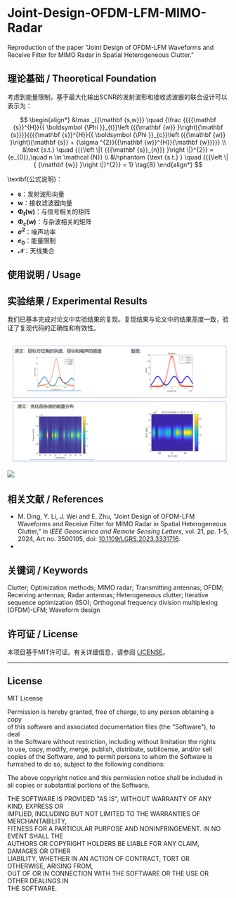 # Joint-Design-OFDM-LFM-MIMO-Radar
Reproduction of the paper "Joint Design of OFDM-LFM Waveforms and Receive Filter for MIMO Radar in Spatial Heterogeneous Clutter."


## 理论基础 / Theoretical Foundation

考虑到能量限制，基于最大化输出SCNR的发射波形和接收滤波器的联合设计可以表示为：

$$
\begin{align*}
&\max _{{\mathbf {s,w}}} \quad {\frac {{{{\mathbf {s}}^{H}}{{ \boldsymbol {\Phi }}_{t}}\left ({{\mathbf {w}} }\right){\mathbf {s}}}}{{{{\mathbf {s}}^{H}}{{ \boldsymbol {\Phi }}_{c}}\left ({{\mathbf {w}} }\right){\mathbf {s}} + {\sigma ^{2}}{{\mathbf {w}}^{H}}{\mathbf {w}}}}} \\
&\text {s.t.} \quad {{{\left \|{ {{{\mathbf {s}}_{n}}} }\right \|}^{2}} = {e_{0}},\quad n \in \mathcal {N}} \\
&\hphantom {\text {s.t.} } \quad {{{\left \|{ {\mathbf {w}} }\right \|}^{2}} = 1} \tag{8}
\end{align*}
$$

\textbf{公式说明}：
- **$\mathbf{s}$**：发射波形向量
- **$\mathbf{w}$**：接收滤波器向量
- **$\boldsymbol{\Phi}_t(\mathbf{w})$**：与信号相关的矩阵
- **$\boldsymbol{\Phi}_c(\mathbf{w})$**：与杂波相关的矩阵
- **$\sigma^2$**：噪声功率
- **$e_0$**：能量限制
- **$\mathcal{N}$**：天线集合
  

## 使用说明 / Usage




## 实验结果 / Experimental Results
我们已基本完成对论文中实验结果的复现。复现结果与论文中的结果高度一致，验证了复现代码的正确性和有效性。

![](https://github.com/wangsh386/Joint-Design-OFDM-LFM-MIMO-Radar/blob/main/images/compare.png)

![](https://github.com/wangsh386/Joint-Design-OFDM-LFM-MIMO-Radar/blob/main/images/compare2.png)


## 相关文献 / References
- M. Ding, Y. Li, J. Wei and E. Zhu, "Joint Design of OFDM-LFM Waveforms and Receive Filter for MIMO Radar in Spatial Heterogeneous Clutter," in *IEEE Geoscience and Remote Sensing Letters*, vol. 21, pp. 1-5, 2024, Art no. 3500105, doi: [10.1109/LGRS.2023.3331716](https://doi.org/10.1109/LGRS.2023.3331716).
- 

## 关键词 / Keywords
Clutter; Optimization methods; MIMO radar; Transmitting antennas; OFDM; Receiving antennas; Radar antennas; Heterogeneous clutter; Iterative sequence optimization (ISO); Orthogonal frequency division multiplexing (OFDM)-LFM; Waveform design



## 许可证 / License
本项目基于MIT许可证。有关详细信息，请参阅 [LICENSE](LICENSE)。

---

## License
MIT License

Permission is hereby granted, free of charge, to any person obtaining a copy  
of this software and associated documentation files (the "Software"), to deal  
in the Software without restriction, including without limitation the rights  
to use, copy, modify, merge, publish, distribute, sublicense, and/or sell  
copies of the Software, and to permit persons to whom the Software is  
furnished to do so, subject to the following conditions:

The above copyright notice and this permission notice shall be included in  
all copies or substantial portions of the Software.

THE SOFTWARE IS PROVIDED "AS IS", WITHOUT WARRANTY OF ANY KIND, EXPRESS OR  
IMPLIED, INCLUDING BUT NOT LIMITED TO THE WARRANTIES OF MERCHANTABILITY,  
FITNESS FOR A PARTICULAR PURPOSE AND NONINFRINGEMENT. IN NO EVENT SHALL THE  
AUTHORS OR COPYRIGHT HOLDERS BE LIABLE FOR ANY CLAIM, DAMAGES OR OTHER  
LIABILITY, WHETHER IN AN ACTION OF CONTRACT, TORT OR OTHERWISE, ARISING FROM,  
OUT OF OR IN CONNECTION WITH THE SOFTWARE OR THE USE OR OTHER DEALINGS IN  
THE SOFTWARE.
